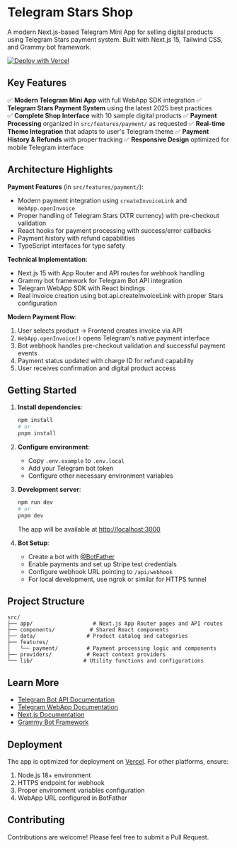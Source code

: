 # Telegram Stars Shop

A modern Next.js-based Telegram Mini App for selling digital products using Telegram Stars payment system. Built with Next.js 15, Tailwind CSS, and Grammy bot framework.

[![Deploy with Vercel](https://vercel.com/button)](https://vercel.com/new/clone?repository-url=https%3A%2F%2Fgithub.com%2Fakkord%2Ftgpay&env=TELEGRAM_BOT_TOKEN&project-name=telegram-stars-shop&repository-name=telegram-stars-shop)

## Key Features

✅ **Modern Telegram Mini App** with full WebApp SDK integration
✅ **Telegram Stars Payment System** using the latest 2025 best practices  
✅ **Complete Shop Interface** with 10 sample digital products
✅ **Payment Processing** organized in `src/features/payment/` as requested
✅ **Real-time Theme Integration** that adapts to user's Telegram theme
✅ **Payment History & Refunds** with proper tracking
✅ **Responsive Design** optimized for mobile Telegram interface

## Architecture Highlights

**Payment Features** (in `src/features/payment/`):
- Modern payment integration using `createInvoiceLink` and `WebApp.openInvoice`
- Proper handling of Telegram Stars (XTR currency) with pre-checkout validation
- React hooks for payment processing with success/error callbacks
- Payment history with refund capabilities
- TypeScript interfaces for type safety

**Technical Implementation**:
- Next.js 15 with App Router and API routes for webhook handling
- Grammy bot framework for Telegram Bot API integration
- Telegram WebApp SDK with React bindings
- Real invoice creation using bot.api.createInvoiceLink with proper Stars configuration

**Modern Payment Flow**:
1. User selects product → Frontend creates invoice via API
2. `WebApp.openInvoice()` opens Telegram's native payment interface
3. Bot webhook handles pre-checkout validation and successful payment events
4. Payment status updated with charge ID for refund capability
5. User receives confirmation and digital product access

## Getting Started

1. **Install dependencies**:
   ```bash
   npm install
   # or
   pnpm install
   ```

2. **Configure environment**:
   - Copy `.env.example` to `.env.local`
   - Add your Telegram bot token
   - Configure other necessary environment variables

3. **Development server**:
   ```bash
   npm run dev
   # or
   pnpm dev
   ```
   The app will be available at [http://localhost:3000](http://localhost:3000)

4. **Bot Setup**:
   - Create a bot with [@BotFather](https://t.me/BotFather)
   - Enable payments and set up Stripe test credentials
   - Configure webhook URL pointing to `/api/webhook`
   - For local development, use ngrok or similar for HTTPS tunnel

## Project Structure

```
src/
├── app/                   # Next.js App Router pages and API routes
├── components/           # Shared React components
├── data/                # Product catalog and categories
├── features/
│   └── payment/         # Payment processing logic and components
├── providers/           # React context providers
└── lib/                # Utility functions and configurations
```

## Learn More

- [Telegram Bot API Documentation](https://core.telegram.org/bots/api)
- [Telegram WebApp Documentation](https://core.telegram.org/bots/webapps)
- [Next.js Documentation](https://nextjs.org/docs)
- [Grammy Bot Framework](https://grammy.dev)

## Deployment

The app is optimized for deployment on [Vercel](https://vercel.com). For other platforms, ensure:

1. Node.js 18+ environment
2. HTTPS endpoint for webhook
3. Proper environment variables configuration
4. WebApp URL configured in BotFather

## Contributing

Contributions are welcome! Please feel free to submit a Pull Request.
